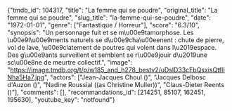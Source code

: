 {"tmdb_id": 104317, "title": "La femme qui se poudre", "original_title": "La femme qui se poudre", "slug_title": "la-femme-qui-se-poudre", "date": "1972-01-01", "genre": ["Fantastique / Horreur"], "score": "6.3/10", "synopsis": "Un personnage fuit et se m\u00e9tamorphose. Les \u00e9l\u00e9ments naturels se d\u00e9cha\u00eenent : chute de pierre, vol de lave, \u00e9clatement de poutres qui volent dans l\u2019espace. Des g\u00e9ants surveillent et semblent se r\u00e9jouir d\u2019une sc\u00e8ne de meurtre collectif.", "image": "https://image.tmdb.org/t/p/w185_and_h278_bestv2/uDslD33cFbQsxisQtfIINha5Ha7.jpg", "actors": ["Jean-Jacques Choul ()", "Jacques Delbosc d'Auzon ()", "Nadine Roussial ((as Christine Muller))", "Claus-Dieter Reents ()"], "comments": [], "recommandations_id": [214251, 85107, 162451, 195630], "youtube_key": "notfound"}